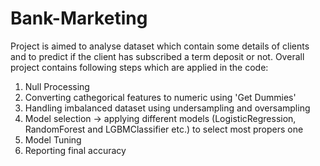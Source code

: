 # Bank-Marketing

Project is aimed to analyse dataset which contain some details of clients and to predict if the client has subscribed a term deposit
or not. Overall project contains following steps which are applied in the code:
1. Null Processing
2. Converting cathegorical features to numeric using 'Get Dummies'
3. Handling imbalanced dataset using undersampling and oversampling
4. Model selection -> applying different models (LogisticRegression, RandomForest and LGBMClassifier etc.) to select most propers one
5. Model Tuning
6. Reporting final accuracy

